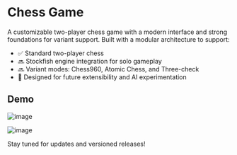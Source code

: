 # Chess Game

A customizable two-player chess game with a modern interface and strong foundations for variant support. Built with a modular architecture to support:

- ✅ Standard two-player chess
- 🔜 Stockfish engine integration for solo gameplay
- 🔜 Variant modes: Chess960, Atomic Chess, and Three-check
- 🧩 Designed for future extensibility and AI experimentation

## Demo
![image](https://github.com/user-attachments/assets/b5f529a5-15e8-4c4f-9342-c09e5e607b6c)

![image](https://github.com/user-attachments/assets/1101ddea-5a24-4589-8955-3b540ecb3274)



Stay tuned for updates and versioned releases!
